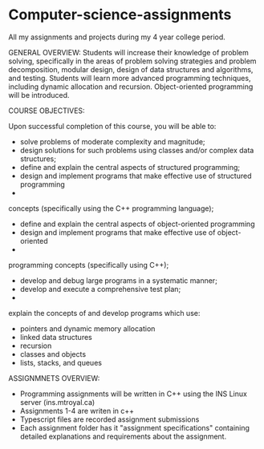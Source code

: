 # Computer-science-assignments
All my assignments and projects during my 4 year college period.

GENERAL OVERVIEW:
Students will increase their knowledge of problem solving, specifically
in the areas of problem solving strategies and problem decomposition, modular design,
design of data structures and algorithms, and testing. Students will learn more advanced
programming techniques, including dynamic allocation and recursion. Object-oriented
programming will be introduced.

COURSE OBJECTIVES:

Upon successful completion of this course, you will be able to:
-  solve problems of moderate complexity and magnitude;
-  design solutions for such problems using classes and/or complex data structures;
-  define and explain the central aspects of structured programming;
-  design and implement programs that make effective use of structured programming
-  
concepts (specifically using the C++ programming language);
-  define and explain the central aspects of object-oriented programming
-  design and implement programs that make effective use of object-oriented
-  
programming concepts (specifically using C++);
-  develop and debug large programs in a systematic manner;
-  develop and execute a comprehensive test plan;
-  
explain the concepts of and develop programs which use:
-  pointers and dynamic memory allocation
-  linked data structures
-  recursion
-  classes and objects
-  lists, stacks, and queues

ASSIGNMNETS OVERVIEW:
-  Programming assignments will be written in C++ using the INS Linux server (ins.mtroyal.ca)
-  Assignments 1-4 are writen in c++
-  Typescript files are recorded assignment submissions
-  Each assignment folder has it "assignment specifications" containing detailed explanations and requirements about the assignment.
